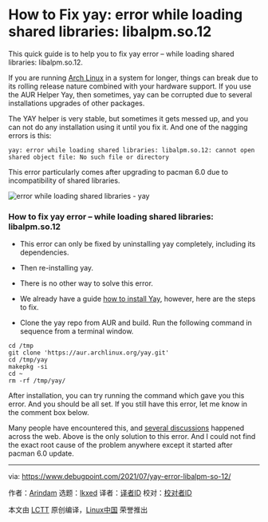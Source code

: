 [#]: subject: "How to Fix yay: error while loading shared libraries: libalpm.so.12"
[#]: via: "https://www.debugpoint.com/2021/07/yay-error-libalpm-so-12/"
[#]: author: "Arindam https://www.debugpoint.com/author/admin1/"
[#]: collector: "lkxed"
[#]: translator: "geekpi"
[#]: reviewer: " "
[#]: publisher: " "
[#]: url: " "

How to Fix yay: error while loading shared libraries: libalpm.so.12
======
This quick guide is to help you to fix yay error – while loading shared libraries: libalpm.so.12.

If you are running [Arch Linux][1] in a system for longer, things can break due to its rolling release nature combined with your hardware support. If you use the AUR Helper Yay, then sometimes, yay can be corrupted due to several installations upgrades of other packages.

The YAY helper is very stable, but sometimes it gets messed up, and you can not do any installation using it until you fix it. And one of the nagging errors is this:

```
yay: error while loading shared libraries: libalpm.so.12: cannot open shared object file: No such file or directory
```

This error particularly comes after upgrading to pacman 6.0 due to incompatibility of shared libraries.

![error while loading shared libraries - yay][2]

### How to fix yay error – while loading shared libraries: libalpm.so.12

* This error can only be fixed by uninstalling yay completely, including its dependencies.
* Then re-installing yay.

* There is no other way to solve this error.

* We already have a guide [how to install Yay][3], however, here are the steps to fix.
* Clone the yay repo from AUR and build. Run the following command in sequence from a terminal window.

```
cd /tmp
git clone 'https://aur.archlinux.org/yay.git'
cd /tmp/yay
makepkg -si
cd ~
rm -rf /tmp/yay/
```

After installation, you can try running the command which gave you this error. And you should be all set. If you still have this error, let me know in the comment box below.

Many people have encountered this, and [several discussions][4] happened across the web. Above is the only solution to this error. And I could not find the exact root cause of the problem anywhere except it started after pacman 6.0 update.

--------------------------------------------------------------------------------

via: https://www.debugpoint.com/2021/07/yay-error-libalpm-so-12/

作者：[Arindam][a]
选题：[lkxed][b]
译者：[译者ID](https://github.com/译者ID)
校对：[校对者ID](https://github.com/校对者ID)

本文由 [LCTT](https://github.com/LCTT/TranslateProject) 原创编译，[Linux中国](https://linux.cn/) 荣誉推出

[a]: https://www.debugpoint.com/author/admin1/
[b]: https://github.com/lkxed
[1]: https://archlinux.org/
[2]: https://www.debugpoint.com/wp-content/uploads/2021/07/error-while-loading-shared-libraries-yay.jpg
[3]: https://www.debugpoint.com/2021/01/install-yay-arch/
[4]: https://github.com/Jguer/yay/issues/1519
